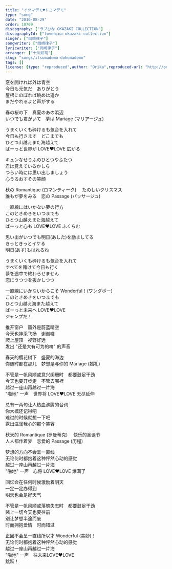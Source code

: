 ```yaml
---
title: "イツマデモ♥ドコマデモ"
type: "song"
date: "2010-08-29"
order: 10709
discography: ["ラブひな OKAZAKI COLLECTION"]
discographyId: ["lovehina-okazaki-collection"]
singer: ["岡崎律子"]
songwriter: ["岡崎律子"]
lyricwriter: ["岡崎律子"]
arranger: ["十川知司"]
slug: "songs/itsumademo-dokomademo"
tags: []
license: {type: "reproduced",author: "Orika",reproduced-url: "http://orikamushi.myweb.hinet.net/",reproduced-website: "織歌蟲網站"}
---
```


窓を開ければ外は青空   
今日も元気だ　ありがとう   
屋根にのぼれば眺めは遥か   
まだやれるよと声がする   
  
春の桜の下　真夏のあの浜辺   
いつでも君がいて　夢は Mariage (マリアージュ)   
  
うまくいくも砕けるも気合を入れて   
今日も行きます　どこまでも   
ひとつ山越えまた海越えて   
ばーっと世界が LOVE♥LOVE 広がる   
  
キュンなせりふのひとつやふたつ   
君は覚えているかしら   
つらい時には思い出しましょう   
心うるおすその笑顔   
  
秋の Romantique (ロマンティーク) 　たのしいクリスマス   
誰もが夢をみる　恋の Passage (パッサージュ)   
  
一直線にはいかない夢の行方   
このときめきをいつまでも   
ひとつ山越えまた海越えて   
ばーっと心も LOVE♥LOVE ふくらむ   
  
思い出がいつでも明日(あした)を励ましてる   
きっときっとイケる   
明日(あす)もはれるね   
  
うまくいくも砕けるも気合を入れて   
すべてを賭けて今日も行く   
夢を途中で終わらせません   
恋にうつつを抜かしつつ   
  
一直線にいかないからこそ Wonderful！(ワンダポー)   
このときめきをいつまでも   
ひとつ山越え海また越えて   
ばーっと未来へ LOVE♥LOVE   
ジャンプだ！  
  
推开窗户　窗外是蔚蓝晴空   
今天也神采飞扬　谢谢囉   
爬上屋顶　视野好远   
发出 "还是大有可为的唷" 的声音   
  
春天的樱花树下　盛夏的海边   
你随时都在那儿　梦想是与你的 Mariage (婚礼)   
  
不管是一帆风顺或意兴阑珊时　都要鼓足干劲   
今天也要开步走　不管去哪裡   
越过一座山再越过一片海   
"啪地" 一声　世界将 LOVE♥LOVE 无尽延伸   
  
总有一两句让人热血沸腾的台词   
你大概还记得吧   
难过的时候就想一下吧   
露出滋润我心的那个笑容   
  
秋天的 Romantique (罗曼蒂克) 　快乐的圣诞节   
人人都作着梦　恋爱的 Passage (历程)   
  
梦想的方向不会呈一直线   
无论何时都抱着这种怦然心动的感觉   
越过一座山再越过一片海   
"啪地" 一声　心将 LOVE♥LOVE 爆满了   
  
回忆会在任何时候激励着明天   
一定一定办得到   
明天也会是好天气   
  
不管是一帆风顺或落魄失志时　都要鼓足干劲   
赌上一切今天也要往前   
别让梦想半途而废   
时而拥抱爱情　时而错过   
  
正因不会呈一直线所以才 Wonderful (美妙)！   
无论何时都抱着这种怦然心动的感觉   
越过一座山再越过一片海   
"啪地" 一声　往未来LOVE♥LOVE   
跳跃！
